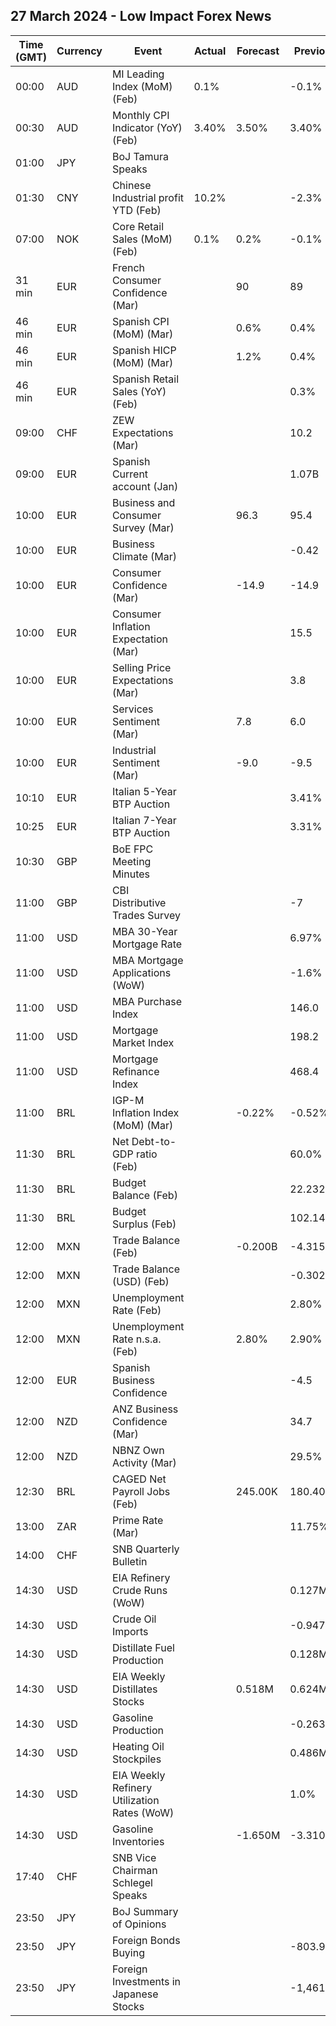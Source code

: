 ## 27 March 2024 - Low Impact Forex News

| Time (GMT) | Currency | Event | Actual | Forecast | Previous |
|------|----------|-------|--------|----------|----------|
| 00:00 | AUD | MI Leading Index (MoM) (Feb) | 0.1% |  | -0.1% |
| 00:30 | AUD | Monthly CPI Indicator (YoY) (Feb) | 3.40% | 3.50% | 3.40% |
| 01:00 | JPY | BoJ Tamura Speaks |  |  |  |
| 01:30 | CNY | Chinese Industrial profit YTD (Feb) | 10.2% |  | -2.3% |
| 07:00 | NOK | Core Retail Sales (MoM) (Feb) | 0.1% | 0.2% | -0.1% |
| 31 min | EUR | French Consumer Confidence (Mar) |  | 90 | 89 |
| 46 min | EUR | Spanish CPI (MoM) (Mar) |  | 0.6% | 0.4% |
| 46 min | EUR | Spanish HICP (MoM) (Mar) |  | 1.2% | 0.4% |
| 46 min | EUR | Spanish Retail Sales (YoY) (Feb) |  |  | 0.3% |
| 09:00 | CHF | ZEW Expectations (Mar) |  |  | 10.2 |
| 09:00 | EUR | Spanish Current account (Jan) |  |  | 1.07B |
| 10:00 | EUR | Business and Consumer Survey (Mar) |  | 96.3 | 95.4 |
| 10:00 | EUR | Business Climate (Mar) |  |  | -0.42 |
| 10:00 | EUR | Consumer Confidence (Mar) |  | -14.9 | -14.9 |
| 10:00 | EUR | Consumer Inflation Expectation (Mar) |  |  | 15.5 |
| 10:00 | EUR | Selling Price Expectations (Mar) |  |  | 3.8 |
| 10:00 | EUR | Services Sentiment (Mar) |  | 7.8 | 6.0 |
| 10:00 | EUR | Industrial Sentiment (Mar) |  | -9.0 | -9.5 |
| 10:10 | EUR | Italian 5-Year BTP Auction |  |  | 3.41% |
| 10:25 | EUR | Italian 7-Year BTP Auction |  |  | 3.31% |
| 10:30 | GBP | BoE FPC Meeting Minutes |  |  |  |
| 11:00 | GBP | CBI Distributive Trades Survey |  |  | -7 |
| 11:00 | USD | MBA 30-Year Mortgage Rate |  |  | 6.97% |
| 11:00 | USD | MBA Mortgage Applications (WoW) |  |  | -1.6% |
| 11:00 | USD | MBA Purchase Index |  |  | 146.0 |
| 11:00 | USD | Mortgage Market Index |  |  | 198.2 |
| 11:00 | USD | Mortgage Refinance Index |  |  | 468.4 |
| 11:00 | BRL | IGP-M Inflation Index (MoM) (Mar) |  | -0.22% | -0.52% |
| 11:30 | BRL | Net Debt-to-GDP ratio (Feb) |  |  | 60.0% |
| 11:30 | BRL | Budget Balance (Feb) |  |  | 22.232B |
| 11:30 | BRL | Budget Surplus (Feb) |  |  | 102.146B |
| 12:00 | MXN | Trade Balance (Feb) |  | -0.200B | -4.315B |
| 12:00 | MXN | Trade Balance (USD) (Feb) |  |  | -0.302B |
| 12:00 | MXN | Unemployment Rate (Feb) |  |  | 2.80% |
| 12:00 | MXN | Unemployment Rate n.s.a. (Feb) |  | 2.80% | 2.90% |
| 12:00 | EUR | Spanish Business Confidence |  |  | -4.5 |
| 12:00 | NZD | ANZ Business Confidence (Mar) |  |  | 34.7 |
| 12:00 | NZD | NBNZ Own Activity (Mar) |  |  | 29.5% |
| 12:30 | BRL | CAGED Net Payroll Jobs (Feb) |  | 245.00K | 180.40K |
| 13:00 | ZAR | Prime Rate (Mar) |  |  | 11.75% |
| 14:00 | CHF | SNB Quarterly Bulletin |  |  |  |
| 14:30 | USD | EIA Refinery Crude Runs (WoW) |  |  | 0.127M |
| 14:30 | USD | Crude Oil Imports |  |  | -0.947M |
| 14:30 | USD | Distillate Fuel Production |  |  | 0.128M |
| 14:30 | USD | EIA Weekly Distillates Stocks |  | 0.518M | 0.624M |
| 14:30 | USD | Gasoline Production |  |  | -0.263M |
| 14:30 | USD | Heating Oil Stockpiles |  |  | 0.486M |
| 14:30 | USD | EIA Weekly Refinery Utilization Rates (WoW) |  |  | 1.0% |
| 14:30 | USD | Gasoline Inventories |  | -1.650M | -3.310M |
| 17:40 | CHF | SNB Vice Chairman Schlegel Speaks |  |  |  |
| 23:50 | JPY | BoJ Summary of Opinions |  |  |  |
| 23:50 | JPY | Foreign Bonds Buying |  |  | -803.9B |
| 23:50 | JPY | Foreign Investments in Japanese Stocks |  |  | -1,461.6B |
